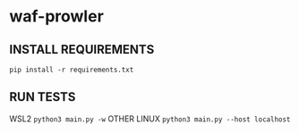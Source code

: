# waf-prowler
## INSTALL REQUIREMENTS
`pip install -r requirements.txt`
## RUN TESTS
WSL2
`python3 main.py -w`
OTHER LINUX
`python3 main.py --host localhost`
